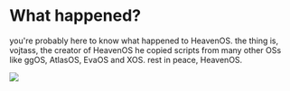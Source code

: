 # **What happened?**

you're probably here to know what happened to HeavenOS. the thing is, vojtass, the creator of HeavenOS he copied scripts from many other OSs like ggOS, AtlasOS, EvaOS and XOS. rest in peace, HeavenOS.

<img src="https://github.com/wjk4/HeavenOS-ARCHIVED/blob/main/Discord_GiaHd5qDUL.png">
